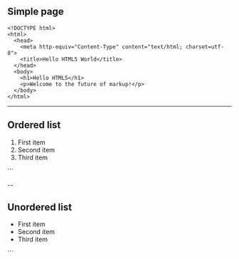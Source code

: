 ## Simple page

```
<!DOCTYPE html>
<html>
  <head>
    <meta http-equiv="Content-Type" content="text/html; charset=utf-8">
    <title>Hello HTML5 World</title>
  </head>
  <body>
    <h1>Hello HTML5</h1>
    <p>Welcome to the future of markup!</p>
  </body>
</html>
```

---

## Ordered list

<!DOCTYPE html>
<html>
  <head>
    <meta http-equiv="Content-Type" content="text/html; charset=utf-8">
    <title>Ordered list</title>
  </head>
  <body>
    <ol>
     <li>First item</li>
     <li>Second item</li>
     <li>Third item</li>
    </ol>
  </body>
</html>
```

--

## Unordered list

<!DOCTYPE html>
<html>
  <head>
    <meta http-equiv="Content-Type" content="text/html; charset=utf-8">
    <title>Unordered list</title>
  </head>
  <body>
    <ul>
     <li>First item</li>
     <li>Second item</li>
     <li>Third item</li>
    </ul>
  </body>
</html>
```